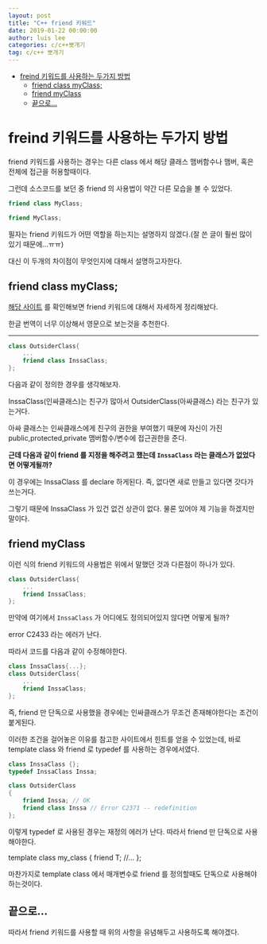 ```yaml
---
layout: post
title: "C++ friend 키워드"
date: 2019-01-22 00:00:00
author: luis lee
categories: c/c++뽀개기
tag: c/c++ 뽀개기
---
```


<!-- TOC -->

- [freind 키워드를 사용하는 두가지 방법](#freind-키워드를-사용하는-두가지-방법)
  - [friend class myClass;](#friend-class-myclass)
  - [friend myClass](#friend-myclass)
  - [끝으로...](#끝으로)

<!-- /TOC -->

# freind 키워드를 사용하는 두가지 방법

friend 키워드를 사용하는 경우는 다른 class 에서 해당 클래스 맴버함수나 맴버, 혹은 전체에 접근을 허용할때이다.

그런데 소스코드를 보던 중 friend 의 사용법이 약간 다른 모습을 볼 수 있었다.

```c++
friend class MyClass;

friend MyClass;
```

필자는 friend 키워드가 어떤 역할을 하는지는 설명하지 않겠다.(잘 쓴 글이 훨씬 많이 있기 때문에...ㅠㅠ)

대신 이 두개의 차이점이 무엇인지에 대해서 설명하고자한다.

## friend class myClass;

[해당 사이트](https://docs.microsoft.com/ko-kr/cpp/cpp/friend-cpp?view=vs-2017)
를 확인해보면 friend 키워드에 대해서 자세하게 정리해놨다.

한글 번역이 너무 이상해서 영문으로 보는것을 추천한다.

---

```c++
class OutsiderClass{
    ...
    friend class InssaClass;
};
```

다음과 같이 정의한 경우를 생각해보자.

InssaClass(인싸클래스)는 친구가 많아서 OutsiderClass(아싸클래스) 라는 친구가 있는거다.

아싸 클래스는 인싸클래스에게 친구의 권한을 부여했기 때문에 자신이 가진 public,protected,private 맴버함수/변수에 접근권한을 준다.

**근데 다음과 같이 friend 를 지정을 해주려고 했는데 `InssaClass` 라는 클래스가 없었다면 어떻게될까?**

이 경우에는 InssaClass 를 declare 하게된다. 즉, 없다면 새로 만들고 있다면 갓다가 쓰는거다.

그렇기 때문에 InssaClass 가 있건 없건 상관이 없다. 물론 있어야 제 기능을 하겠지만 말이다.

## friend myClass

이런 식의 friend 키워드의 사용법은 위에서 말했던 것과 다른점이 하나가 있다.

```c++
class OutsiderClass{
    ...
    friend InssaClass;
};
```

만약에 여기에서 `InssaClass` 가 어디에도 정의되어있지 않다면 어떻게 될까?

error C2433 라는 에러가 난다.

따라서 코드를 다음과 같이 수정해야한다.

```c++
class InssaClass{...};
class OutsiderClass{
    ...
    friend InssaClass;
};
```

즉, friend 만 단독으로 사용했을 경우에는 인싸클래스가 무조건 존재해야한다는 조건이 붙게된다.

이러한 조건을 걸어놓은 이유를 참고한 사이트에서 힌트를 얻을 수 있었는데, 바로 template class 와 friend 로 typedef 를 사용하는 경우에서였다.

```c++
class InssaClass {};
typedef InssaClass Inssa;

class OutsiderClass
{
    friend Inssa; // OK
    friend class Inssa // Error C2371 -- redefinition
};
```

이렇게 typedef 로 사용된 경우는 재정의 에러가 난다. 따라서 friend 만 단독으로 사용해야한다.

template <typename T>
class my_class
{
friend T;
//...
};

마찬가지로 template class 에서 매개변수로 friend 를 정의할때도 단독으로 사용해야하는것이다.

## 끝으로...

따라서 friend 키워드를 사용할 때 위의 사항을 유념해두고 사용하도록 해야겠다.
